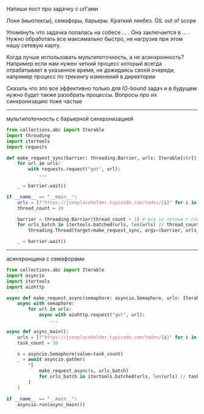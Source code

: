
Напиши пост про задачку с url'ами

Локи (мьютексы), семафоры, барьеры. Краткий ликбез. GIL out of scope

Упомянуть что задачка попалась на собесе ... . Она заключается в ... . Нужно обработать все максимально быстро, не нагрузив при этом нашу сетевую карту. 

Когда лучше использовать мультипоточность, а не асинхронность? Например если нам нужен четкий процесс который всегда отрабатывает в указанное время, не дожидаясь своей очереди, например процесс по трекингу изменений в директории

Сказать что это все эффективно только для IO-bound задач и в будущем нужно будет также разобрать процессы. Вопросы про их синхронизацию тоже частые

---

мультипоточность с барьерной синхронизацией

```python
from collections.abc import Iterable
import threading
import itertools
import requests

def make_request_sync(barrier: threading.Barrier, urls: Iterable[str]) -> None:
    for url in urls:
        with requests.request("get", url):
            ...

    _ = barrier.wait()

if __name__ == "__main__":
    urls = [f"https://jsonplaceholder.typicode.com/todos/{i}" for i in range(1, 201)]
    thread_count = 10

    barrier = threading.Barrier(thread_count + 1) # все io потоки + главный
    for urls_batch in itertools.batched(urls, len(urls) // thread_count):
        threading.Thread(target=make_request_sync, args=(barrier, urls_batch)).start()

    _ = barrier.wait()
```

---

асинхронщина с семафорами

```python
from collections.abc import Iterable
import asyncio
import itertools
import aiohttp

async def make_request_async(semaphore: asyncio.Semaphore, urls: Iterable[str]) -> None:
    async with semaphore:
        for url in urls:
            async with aiohttp.request("get", url):
                ...

async def async_main():
    urls = [f"https://jsonplaceholder.typicode.com/todos/{i}" for i in range(1, 201)]
    task_count = 10

    s = asyncio.Semaphore(value=task_count)
    _ = await asyncio.gather(
        *[
            make_request_async(s, urls_batch)
            for urls_batch in itertools.batched(urls, len(urls) // task_count)
        ]
    )

if __name__ == "__main__":
    asyncio.run(async_main())
```
